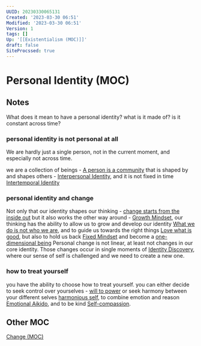 ```yaml
---
UUID: 20230330065131
Created: '2023-03-30 06:51'
Modified: '2023-03-30 06:51'
Version: 1
tags: []
Up: '[[Existentialism (MOC)]]'
draft: false
SiteProcssed: true
---
```


# Personal Identity (MOC)

## Notes

What does it mean to have a personal identity?
what is it made of? is it constant across time?

### personal identity is not personal at all
We are hardly just a single person, not in the current moment, and especially not across time.

we are a collection of beings -  [A person is a community](/notes/a-person-is-a-community.md)
that is shaped by and shapes others - [Interpersonal Identity](/notes/interpersonal-identity.md),
and it is not fixed in time [Intertemporal Identity](/notes/intertemporal-identity.md)

### personal identity and change

Not only that our identity shapes our thinking - [change starts from the inside out](/notes/change-starts-from-the-inside-out.md)
but it also works the other way around - [Growth Mindset](/notes/growth-mindset.md),
our thinking has the ability to allow us to grow and develop our identity [What we do is not who we are](/notes/cognitive-distancing.md), and to guide us towards the right things [Love what is good](/notes/love-what-is-good.md),
but also to hold us back [Fixed Mindset](/notes/fixed-mindset.md) and become a [one-dimensional being](/notes/one-dimensional-being.md)
Personal change is not linear, at least not changes in our core identity. Those changes occur in single moments of [Identity Discovery](/notes/identity-discovery.md), where our sense of self is challenged and we need to create a new one.
### how to treat yourself

you have the ability to choose how to treat yourself.
you can either decide to seek control over yourselves - [will to power](/notes/will-to-power.md)
or seek harmony between your different selves [harmonious self](/notes/harmonious-self.md), to combine emotion and reason [Emotional Aikido](/notes/emotional-aikido.md), and to be kind [Self-compassion](/notes/self-compassion.md).



## Other MOC
[Change (MOC)](/mocs/change-moc.md)

